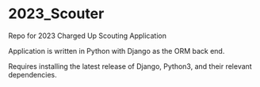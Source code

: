 # 2023_Scouter
Repo for 2023 Charged Up Scouting Application

Application is written in Python with Django as the ORM back end.

Requires installing the latest release of Django, Python3, and their relevant dependencies.
